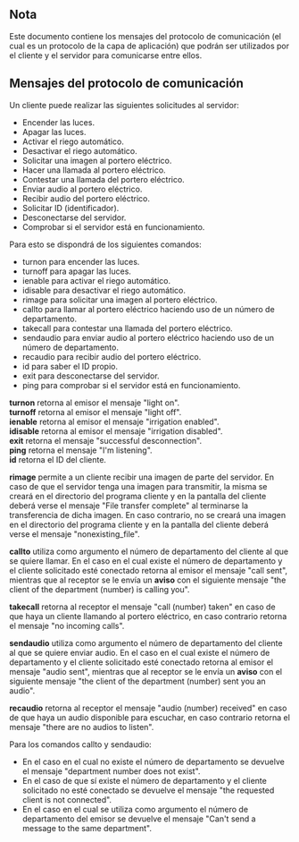 ## Nota
Este documento contiene los mensajes del protocolo de comunicación (el cual es un protocolo de la capa de aplicación) que podrán ser utilizados por el cliente y el servidor para comunicarse entre ellos.

## Mensajes del protocolo de comunicación
Un cliente puede realizar las siguientes solicitudes al servidor:  
- Encender las luces.
- Apagar las luces.  
- Activar el riego automático.
- Desactivar el riego automático.
- Solicitar una imagen al portero eléctrico.
- Hacer una llamada al portero eléctrico.  
- Contestar una llamada del portero eléctrico.
- Enviar audio al portero eléctrico.  
- Recibir audio del portero eléctrico.  
- Solicitar ID (identificador).  
- Desconectarse del servidor.
- Comprobar si el servidor está en funcionamiento.

Para esto se dispondrá de los siguientes comandos:  
- turnon para encender las luces.
- turnoff para apagar las luces.
- ienable para activar el riego automático.
- idisable para desactivar el riego automático.
- rimage para solicitar una imagen al portero eléctrico.
- callto para llamar al portero eléctrico haciendo uso de un número de departamento.
- takecall para contestar una llamada del portero eléctrico.
- sendaudio para enviar audio al portero eléctrico haciendo uso de un número de departamento.
- recaudio para recibir audio del portero eléctrico.
- id para saber el ID propio.
- exit para desconectarse del servidor.
- ping para comprobar si el servidor está en funcionamiento.

**turnon** retorna al emisor el mensaje "light on".  
**turnoff** retorna al emisor el mensaje "light off".  
**ienable** retorna al emisor el mensaje "irrigation enabled".  
**idisable** retorna al emisor el mensaje "irrigation disabled".  
**exit** retorna el mensaje "successful desconnection".  
**ping** retorna el mensaje "I'm listening".  
**id** retorna el ID del cliente.

**rimage** permite a un cliente recibir una imagen de parte del servidor. En caso de que el servidor tenga una imagen para transmitir, la misma se creará en el directorio del programa cliente y en la pantalla del cliente deberá verse el mensaje "File transfer complete" al terminarse la transferencia de dicha imagen. En caso contrario, no se creará una imagen en el directorio del programa cliente y en la pantalla del cliente deberá verse el mensaje "nonexisting_file".

**callto** utiliza como argumento el número de departamento del cliente al que se quiere llamar. En el caso en el cual existe el número de departamento y el cliente solicitado esté conectado retorna al emisor el mensaje "call sent", mientras que al receptor se le envía un **aviso** con el siguiente mensaje "the client of the department (number) is calling you".  

**takecall** retorna al receptor el mensaje "call (number) taken" en caso de que haya un cliente llamando al portero eléctrico, en caso contrario retorna el mensaje "no incoming calls".  

**sendaudio** utiliza como argumento el número de departamento del cliente al que se quiere enviar audio. En el caso en el cual existe el número de departamento y el cliente solicitado esté conectado retorna al emisor el mensaje "audio sent", mientras que al receptor se le envía un **aviso** con el siguiente mensaje "the client of the department (number) sent you an audio".  

**recaudio** retorna al receptor el mensaje "audio (number) received" en caso de que haya un audio disponible para escuchar, en caso contrario retorna el mensaje "there are no audios to listen".  

Para los comandos callto y sendaudio:
- En el caso en el cual no existe el número de departamento se devuelve el mensaje "department number does not exist".
- En el caso de que sí existe el número de departamento y el cliente solicitado no esté conectado se devuelve el mensaje "the requested client is not connected".
- En el caso en el cual se utiliza como argumento el número de departamento del emisor se devuelve el mensaje "Can't send a message to the same department".
